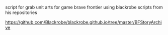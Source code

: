script for grab unit arts for game brave frontier using blackrobe scripts from his repositories

https://github.com/Blackrobe/blackrobe.github.io/tree/master/BFStoryArchive
